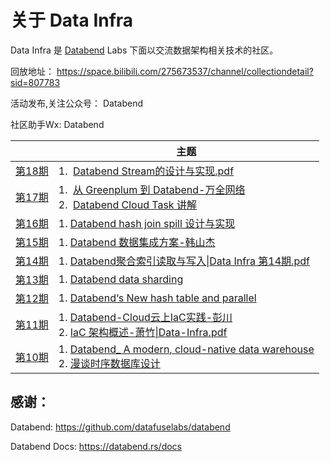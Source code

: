 # 关于 Data Infra

Data Infra 是 [Databend](https://github.com/datafuselabs/databend) Labs 下面以交流数据架构相关技术的社区。

回放地址： https://space.bilibili.com/275673537/channel/collectiondetail?sid=807783

活动发布,关注公众号： Databend

社区助手Wx:  Databend 

|                                                                                          | 主题                                                                                                                                                                                                                                                                                                                                                                                                                                                                              |
| ---------------------------------------------------------------------------------------- | ------------------------------------------------------------------------------------------------------------------------------------------------------------------------------------------------------------------------------------------------------------------------------------------------------------------------------------------------------------------------------------------------------------------------------------------------------------------------------- |
| [第18期](https://github.com/databendcn/data-infra/tree/main/%E7%AC%AC18%E6%9C%9F-20240203) | 1.  [Databend Stream的设计与实现.pdf](https://github.com/databendcn/data-infra/blob/main/%E7%AC%AC18%E6%9C%9F-20240203/Databend%20Stream%E7%9A%84%E8%AE%BE%E8%AE%A1%E4%B8%8E%E5%AE%9E%E7%8E%B0.pdf)        |
| [第17期](https://github.com/databendcn/data-infra/tree/main/%E7%AC%AC17%E6%9C%9F-20240120) | 1.  [从 Greenplum 到 Databend-万全网络](https://github.com/databendcn/data-infra/blob/main/%E7%AC%AC17%E6%9C%9F-20240120/%E4%BB%8E%20Greenplum%20%E5%88%B0%20Databend-%E4%B8%87%E5%85%A8%E7%BD%91%E7%BB%9C.pdf)   <br/>2.  [Databend Cloud Task 讲解](https://github.com/databendcn/data-infra/blob/main/%E7%AC%AC17%E6%9C%9F-20240120/Databend%20Cloud%20Task.pdf)                                                                                                                     |
| [第16期](https://github.com/databendcn/data-infra/tree/main/%E7%AC%AC16%E6%9C%9F-20231021) | 1. [Databend hash join spill 设计与实现](https://github.com/databendcn/data-infra/blob/main/%E7%AC%AC16%E6%9C%9F-20231021/Databend%20hash%20join%20spill%20%E8%AE%BE%E8%AE%A1%E4%B8%8E%E5%AE%9E%E7%8E%B0.pdf)                                                                                                                                                                                                                                                                        |
| [第15期](https://github.com/databendcn/data-infra/tree/main/%E7%AC%AC15%E6%9C%9F-20230909) | 1. [Databend 数据集成方案-韩山杰](https://github.com/databendcn/data-infra/blob/main/%E7%AC%AC15%E6%9C%9F-20230909/Databend%20%E6%95%B0%E6%8D%AE%E9%9B%86%E6%88%90%E6%96%B9%E6%A1%88-%E9%9F%A9%E5%B1%B1%E6%9D%B0%7CData%20Infra%20%E7%AC%AC%2015%E6%9C%9F.pdf)                                                                                                                                                                                                                           |
| [第14期](https://github.com/databendcn/data-infra/tree/main/%E7%AC%AC14%E6%9C%9F-20230722) | 1. [Databend聚合索引读取与写入\|Data Infra 第14期.pdf](https://github.com/databendcn/data-infra/blob/main/%E7%AC%AC14%E6%9C%9F-20230722/Databend%E8%81%9A%E5%90%88%E7%B4%A2%E5%BC%95%E8%AF%BB%E5%8F%96%E4%B8%8E%E5%86%99%E5%85%A5%7CData%20Infra%20%E7%AC%AC14%E6%9C%9F.pdf)                                                                                                                                                                                                               |
| [第13期](https://github.com/databendcn/data-infra/tree/main/%E7%AC%AC13%E6%9C%9F-20230701) | 1. [Databend  data sharding](https://github.com/databendcn/data-infra/blob/main/%E7%AC%AC13%E6%9C%9F-20230701/Databend%20%20data%20sharding%7CData-Infa.pdf)                                                                                                                                                                                                                                                                                                                    |
| [第12期](https://github.com/databendcn/data-infra/tree/main/%E7%AC%AC12%E6%9C%9F-20230603) | 1. [Databend‘s New hash table and parallel](https://github.com/databendcn/data-infra/blob/main/%E7%AC%AC12%E6%9C%9F-20230603/Databend%E2%80%98s%20New%20hash%20table%20and%20parallel%20finalize-%E5%BE%90%E9%87%91%E5%87%AF%7CData-Infra.pdf)                                                                                                                                                                                                                                  |
| [第11期](https://github.com/databendcn/data-infra/tree/main/%E7%AC%AC11%E6%9C%9F-20230513) | 1. [Databend-Cloud云上IaC实践-彭川](https://github.com/databendcn/data-infra/blob/main/%E7%AC%AC11%E6%9C%9F-20230513/Databend-Cloud%E4%BA%91%E4%B8%8AIaC%E5%AE%9E%E8%B7%B5-%E5%BD%AD%E5%B7%9D%7CData-Infra.pdf) <br/>2. [IaC 架构概述-萧竹\|Data-Infra.pdf](https://github.com/databendcn/data-infra/blob/main/%E7%AC%AC11%E6%9C%9F-20230513/IaC%20%E6%9E%B6%E6%9E%84%E6%A6%82%E8%BF%B0-%E8%90%A7%E7%AB%B9%7CData-Infra.pdf)                                                                |
| [第10期](https://github.com/databendcn/data-infra/tree/main/%E7%AC%AC10%E6%9C%9F-20230401) | 1. [Databend_ A modern, cloud-native data warehouse](https://github.com/databendcn/data-infra/blob/main/%E7%AC%AC10%E6%9C%9F-20230401/Databend_%20A%20modern%2C%20cloud-native%20data%20warehouse-%E9%9B%B7%E5%AE%87%7CData%20Infra.pdf) <br/>2. [漫谈时序数据库设计](https://github.com/databendcn/data-infra/blob/main/%E7%AC%AC10%E6%9C%9F-20230401/%E6%BC%AB%E8%B0%88%E6%97%B6%E5%BA%8F%E6%95%B0%E6%8D%AE%E5%BA%93%E8%AE%BE%E8%AE%A1-%E5%86%AF%E5%AE%B6%E7%BA%AF%7CData%20Infra.pdf) |

## 感谢：

Databend: https://github.com/datafuselabs/databend

Databend Docs: https://databend.rs/docs
